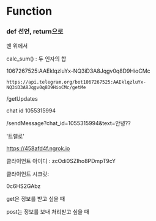 # Function

### def 선언, return으로

맨 위에서

calc_sum() : 두 인자의 합

 

1067267525:AAEklqzluYx-NQ3iD3A8Jqgv0q8D9HioCMc



```
https://api.telegram.org/bot1067267525:AAEklqzluYx-NQ3iD3A8Jqgv0q8D9HioCMc/getMe
```

/getUpdates

chat id 1055315994

/sendMessage?chat_id=1055315994&text=안녕??



'트렐로'

https://458afd4f.ngrok.io

클라이언트 아이디 : zcOdi0SZIho8PDmpT9cY

클라이언트 시크릿:

0c6HS2GAbz

get은 정보를 받고 싶을 때

post는 정보를 보내 처리받고 싶을 때